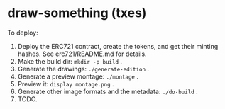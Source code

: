draw-something (txes)
=====================

To deploy:

1. Deploy the ERC721 contract, create the tokens, and get their minting hashes. See erc721/README.md for details.
2. Make the build dir: `mkdir -p build` .
3. Generate the drawings: `./generate-edition` .
4. Generate a preview montage: `./montage` .
5. Preview it: `display montage.png` .
6. Generate other image formats and the metadata: `./do-build` .
7. TODO.
